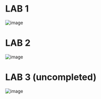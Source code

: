 <h1>LAB 1 </h1>

![image](https://github.com/phlpss/LPNU_CG/assets/112864294/d30ddba7-1e67-46fe-b2d8-2f469ce367b0)

<h1>LAB 2 </h1>

![image](https://github.com/phlpss/LPNU_CG/assets/112864294/d3aa9ddc-ae72-4b38-ba52-0d7bc773eae1)

<h1>LAB 3 (uncompleted) </h1>

![image](https://github.com/phlpss/LPNU_CG/assets/112864294/7f663e37-4bd1-4cd4-8ef4-d8ffb95794f3)
